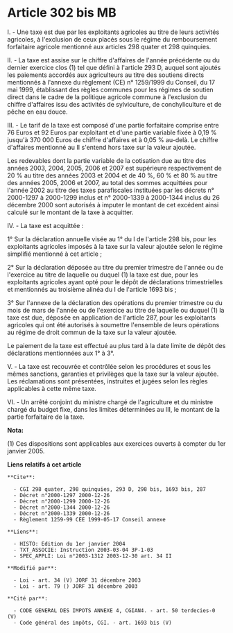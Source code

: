 # Article 302 bis MB

I. - Une taxe est due par les exploitants agricoles au titre de leurs activités agricoles, à l'exclusion de ceux placés sous
le régime du remboursement forfaitaire agricole mentionné aux articles 298 quater et 298 quinquies.

II. - La taxe est assise sur le chiffre d'affaires de l'année précédente ou du dernier exercice clos (1) tel que défini à
l'article 293 D, auquel sont ajoutés les paiements accordés aux agriculteurs au titre des soutiens directs mentionnés à
l'annexe du règlement (CE) n° 1259/1999 du Conseil, du 17 mai 1999, établissant des règles communes pour les régimes de
soutien direct dans le cadre de la politique agricole commune à l'exclusion du chiffre d'affaires issu des activités de
sylviculture, de conchyliculture et de pêche en eau douce.

III. - Le tarif de la taxe est composé d'une partie forfaitaire comprise entre 76 Euros et 92 Euros par exploitant et d'une
partie variable fixée à 0,19 % jusqu'à 370 000 Euros de chiffre d'affaires et à 0,05 % au-delà. Le chiffre d'affaires
mentionné au II s'entend hors taxe sur la valeur ajoutée.

Les redevables dont la partie variable de la cotisation due au titre des années 2003, 2004, 2005, 2006 et 2007 est supérieure
respectivement de 20 % au titre des années 2003 et 2004 et de 40 %, 60 % et 80 % au titre des années 2005, 2006 et 2007, au
total des sommes acquittées pour l'année 2002 au titre des taxes parafiscales instituées par les décrets n° 2000-1297 à
2000-1299 inclus et n° 2000-1339 à 2000-1344 inclus du 26 décembre 2000 sont autorisés à imputer le montant de cet excédent
ainsi calculé sur le montant de la taxe à acquitter.

IV. - La taxe est acquittée :

1° Sur la déclaration annuelle visée au 1° du I de l'article 298 bis, pour les exploitants agricoles imposés à la taxe sur la
valeur ajoutée selon le régime simplifié mentionné à cet article ;

2° Sur la déclaration déposée au titre du premier trimestre de l'année ou de l'exercice au titre de laquelle ou duquel (1) la
taxe est due, pour les exploitants agricoles ayant opté pour le dépôt de déclarations trimestrielles et mentionnés au
troisième alinéa du I de l'article 1693 bis ;

3° Sur l'annexe de la déclaration des opérations du premier trimestre ou du mois de mars de l'année ou de l'exercice au titre
de laquelle ou duquel (1) la taxe est due, déposée en application de l'article 287, pour les exploitants agricoles qui ont
été autorisés à soumettre l'ensemble de leurs opérations au régime de droit commun de la taxe sur la valeur ajoutée.

Le paiement de la taxe est effectué au plus tard à la date limite de dépôt des déclarations mentionnées aux 1° à 3°.

V. - La taxe est recouvrée et contrôlée selon les procédures et sous les mêmes sanctions, garanties et privilèges que la taxe
sur la valeur ajoutée. Les réclamations sont présentées, instruites et jugées selon les règles applicables à cette même taxe.

VI. - Un arrêté conjoint du ministre chargé de l'agriculture et du ministre chargé du budget fixe, dans les limites
déterminées au III, le montant de la partie forfaitaire de la taxe.

**Nota:**

(1) Ces dispositions sont applicables aux exercices ouverts à compter du 1er janvier 2005.

**Liens relatifs à cet article**

	**Cite**:

	  - CGI 298 quater, 298 quinquies, 293 D, 298 bis, 1693 bis, 287
	  - Décret n°2000-1297 2000-12-26
	  - Décret n°2000-1299 2000-12-26
	  - Décret n°2000-1344 2000-12-26
	  - Décret n°2000-1339 2000-12-26
	  - Règlement 1259-99 CEE 1999-05-17 Conseil annexe

	**Liens**:

	  - HISTO: Edition du 1er janvier 2004
	  - TXT_ASSOCIE: Instruction 2003-03-04 3P-1-03
	  - SPEC_APPLI: Loi n°2003-1312 2003-12-30 art. 34 II

	**Modifié par**:

	  - Loi - art. 34 (V) JORF 31 décembre 2003
	  - Loi - art. 79 () JORF 31 décembre 2003

	**Cité par**:

	  - CODE GENERAL DES IMPOTS ANNEXE 4, CGIAN4. - art. 50 terdecies-0 (V)
	  - Code général des impôts, CGI. - art. 1693 bis (V)
